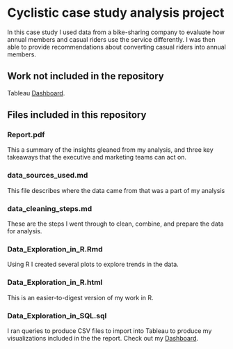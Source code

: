 # Cyclistic case study analysis project

In this case study I used data from a bike-sharing company to evaluate how annual members and casual riders use the service differently. I was then able to provide recommendations about converting casual riders into annual members. 

## Work not included in the repository

Tableau [Dashboard](https://public.tableau.com/app/profile/andrew.pace4108/viz/Cyclistic_16367378111330/Dashboard1).

## Files included in this repository

### Report.pdf

This a summary of the insights gleaned from my analysis, and three key takeaways that the executive and marketing teams can act on.

### data_sources_used.md

This file describes where the data came from that was a part of my analysis

### data_cleaning_steps.md

These are the steps I went through to clean, combine, and prepare the data for analysis.

### Data_Exploration_in_R.Rmd

Using R I created several plots to explore trends in the data.

### Data_Exploration_in_R.html

This is an easier-to-digest version of my work in R.

### Data_Exploration_in_SQL.sql

I ran queries to produce CSV files to import into Tableau to produce my visualizations included in the the report. Check out my [Dashboard](https://public.tableau.com/app/profile/andrew.pace4108/viz/Cyclistic_16367378111330/Dashboard1).
